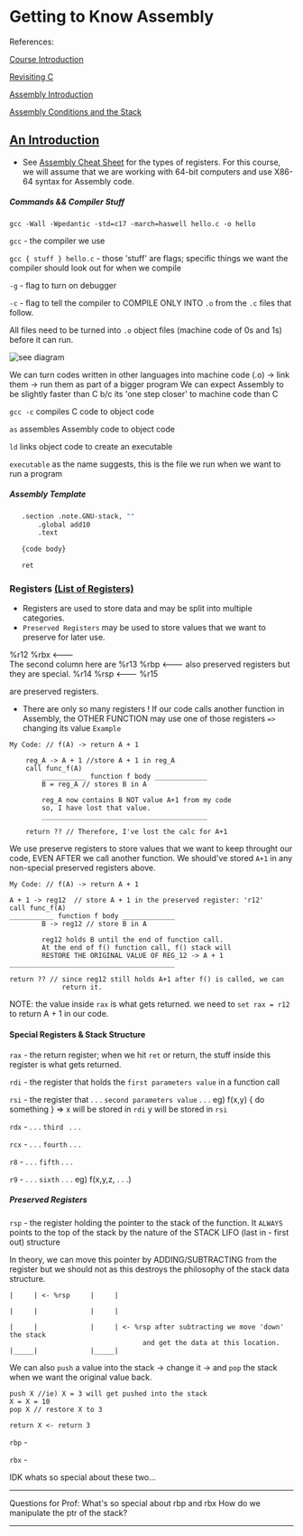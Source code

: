 # Getting to Know Assembly

References: 

[Course Introduction](https://ggbaker.ca/295/content/intro.html)

[Revisiting C](https://ggbaker.ca/295/content/c.html)

[Assembly Introduction](https://ggbaker.ca/295/content/assembly.html)

[Assembly Conditions and the Stack](https://ggbaker.ca/295/content/assembly2.html)

## [An Introduction](https://ggbaker.ca/295/content/assembly.html)

* See [Assembly Cheat Sheet](https://ggbaker.ca/295/x86.html) for the types of registers.
For this course, we will assume that we are working with 64-bit computers and use X86-64 syntax for Assembly code.

##### Commands && Compiler Stuff

`gcc -Wall -Wpedantic -std=c17 -march=haswell hello.c -o hello`

`gcc` - the compiler we use

`gcc { stuff } hello.c` -   those 'stuff' are flags; specific things we want the compiler should look out 
                            for when we compile

`-g` - flag to turn on debugger

`-c` - flag to tell the compiler to COMPILE ONLY INTO `.o` from the `.c` files that follow.

All files need to be turned into `.o` object files (machine code of 0s and 1s) before it can run.

![see diagram](https://ggbaker.ca/295/media/running-code.svg)

We can turn codes written in other languages into machine code (.o) -> link them -> run them as part of a bigger program
We can expect Assembly to be slightly faster than C b/c its 'one step closer' to machine code than C 

`gcc -c` compiles C code to object code

`as` assembles Assembly code to object code

`ld` links object code to create an executable

`executable` as the name suggests, this is the file we run when we want to run a program

##### Assembly Template
 ```bash
    .section .note.GNU-stack, ""
        .global add10
        .text

    {code body}

    ret
```

### Registers [(List of Registers)](https://ggbaker.ca/295/x86.html)

* Registers are used to store data and may be split into multiple categories.
* `Preserved Registers` may be used to store values that we want to preserve for later use.

%r12    %rbx <---  
                    The second column here are
%r13    %rbp <---   also preserved registers
                    but they are special.
%r14    %rsp <---
%r15

are preserved registers. 

* There are only so many registers !
If our code calls another function in Assembly, the OTHER FUNCTION may use one of those registers `=>` changing its value
`Example`
``` 
My Code: // f(A) -> return A + 1

    reg_A -> A + 1 //store A + 1 in reg_A
    call func_f(A)
        ___________ function f body _____________
        B = reg_A // stores B in A

        reg_A now contains B NOT value A+1 from my code
        so, I have lost that value.  
        _________________________________________

    return ?? // Therefore, I've lost the calc for A+1
```
We use preserve registers to store values that we want to keep throught our code, 
EVEN AFTER we call another function.  We should've stored `A+1` in any non-special preserved
registers above.

```
My Code: // f(A) -> return A + 1

A + 1 -> reg12  // store A + 1 in the preserved register: 'r12'
call func_f(A)
___________ function f body _____________
        B -> reg12 // store B in A

        reg12 holds B until the end of function call.
        At the end of f() function call, f() stack will 
        RESTORE THE ORIGINAL VALUE OF REG_12 -> A + 1
_________________________________________

return ?? // since reg12 still holds A+1 after f() is called, we can 
             return it.
```
NOTE: the value inside `rax` is what gets returned.  we need to
`set rax = r12` to return A + 1 in our code.

#### Special Registers & Stack Structure
`rax` - the return register; when we hit `ret` or return, the stuff inside 
this register is what gets returned.

`rdi` - the register that holds the `first parameters value` in a function call

`rsi` - the register that . . .     `second parameters value` . . .
        eg) f(x,y) { do something } => x will be stored in `rdi` 
                                       y will be stored in `rsi`

`rdx` -            . . .            `third `        . . .

`rcx` -            . . .            `fourth`        . . .

`r8` -             . . .            `fifth`         . . .

`r9` -             . . .            `sixth`         . . .
        eg) f(x,y,z, . . .)

##### Preserved Registers
`rsp` - the register holding the pointer to the stack of the function.  It `ALWAYS` points
to the top of the stack by the nature of the STACK LIFO (last in - first out) structure

In theory, we can move this pointer by ADDING/SUBTRACTING from the register but we 
should not as this destroys the philosophy of the stack data structure.
```
|     | <- %rsp     |     |

|     |             |     |

|     |             |     | <- %rsp after subtracting we move 'down' the stack
                                 and get the data at this location.
|_____|             |_____|        
```
We can also `push` a value into the stack -> change it -> and `pop` the stack 
when we want the original value back.

``` Ex)
push X //ie) X = 3 will get pushed into the stack
X = X = 10
pop X // restore X to 3

return X <- return 3
```

`rbp` - 

`rbx` - 

IDK whats so special about these two...

_______________________________________
Questions for Prof: 
What's so special about rbp and rbx
How do we manipulate the ptr of the stack?
________________________________________

